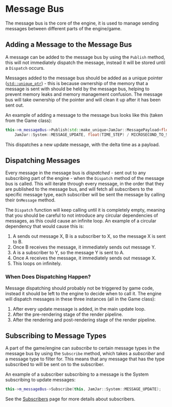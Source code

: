 # Message Bus

The message bus is the core of the engine, it is used to manage sending messages between different parts of the
engine/game.

## Adding a Message to the Message Bus

A message can be added to the message bus by using the `Publish` method, this will not immediately dispatch the message,
instead it will be stored until a `Dispatch` occurs.

Messages added to the message bus should be added as a unique pointer
([`std::unique_ptr`](http://www.cplusplus.com/reference/memory/unique_ptr/)) - this is because ownership of the memory
that a message is sent with should be held by the message bus, helping to prevent memory leaks and memory management
confusion. The message bus will take ownership of the pointer and will clean it up after it has been sent out.

An example of adding a message to the message bus looks like this (taken from the Game class):

```c++
this->m_messageBus->Publish(std::make_unique<JamJar::MessagePayload<float>>(
    JamJar::System::MESSAGE_UPDATE, float(TIME_STEP) / MICROSECOND_TO_SECOND_CONVERSION));
```

This dispatches a new update message, with the delta time as a payload.

## Dispatching Messages

Every message in the message bus is *dispatched* - sent out to any subscribing part of the engine - when the `Dispatch`
method of the message bus is called. This will iterate through every message, in the order that they are published
to the message bus, and will fetch all subscribers to the specific message type, each subscriber will be sent the
message by calling their `OnMessage` method.

The `Dispatch` function will keep calling until it is completely empty, meaning that you should be careful to not
introduce any circular dependencies of messages, as this could cause an infinite loop. An example of a circular
dependency that would cause this is:

1. A sends out message X, B is a subscriber to X, so the message X is sent to B.
2. Once B receives the message, it immediately sends out message Y.
3. A is a subscriber to Y, so the message Y is sent to A.
4. Once A receives the message, it immediately sends out message X.
5. This loops on infinitely.

### When Does Dispatching Happen?

Message dispatching should probably not be triggered by game code, instead it should be left to the engine to decide
when to call it. The engine will dispatch messages in these three instances (all in the Game class):

1. After every update message is added, in the main update loop.
2. After the pre-rendering stage of the render pipeline.
3. After the rendering and post-rendering stage of the render pipeline.

## Subscribing to Message Types

A part of the game/engine can *subscribe* to certain message types in the message bus by using the `Subscribe` method,
which takes a *subscriber* and a message type to filter for. This means that any message that has the type subscribed
to will be sent on to the subscriber.

An example of a subscriber subscribing to a message is the System subscribing to update messages:

```c++
this->m_messageBus->Subscribe(this, JamJar::System::MESSAGE_UPDATE);
```

See the [Subscribers] page for more details about subscribers.

[Subscribers]:./subscribers.md
